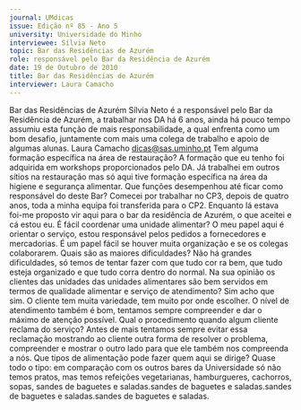 ```yaml
---
journal: UMdicas
issue: Edição nº 85 - Ano 5
university: Universidade do Minho
interviewee: Sílvia Neto
topic: Bar das Residências de Azurém
role: responsável pelo Bar da Residência de Azurém
date: 19 de Outubro de 2010
title: Bar das Residências de Azurém
interviewer: Laura Camacho
---
```


Bar das Residências de Azurém
Sílvia Neto é a responsável pelo Bar da Residência de Azurém, a
trabalhar nos DA há 6 anos, ainda há pouco tempo assumiu esta
função de mais responsabilidade, a qual enfrenta como um bom
desafio, juntamente com mais uma colega de trabalho e apoio de algumas
alunas.
Laura Camacho
dicas@sas.uminho.pt
Tem alguma formação específica na
área de restauração?
A formação que eu tenho foi
adquirida em workshops
proporcionados pelo DA. Já trabalhei
em outros sítios na restauração mas
só aqui tive formação específica na
área da higiene e segurança
alimentar.
Que funções desempenhou até
ficar como responsável do deste
Bar?
Comecei por trabalhar no CP3, depois
de quatro anos, toda a minha equipa
foi transferida para o CP2. Enquanto
lá estava foi-me proposto vir aqui
para o bar da residência de Azurém, o
que aceitei e cá estou eu.
É fácil coordenar uma unidade
alimentar?
O meu papel aqui é orientar o serviço,
estou responsável pelos pedidos a
fornecedores e mercadorias. É um
papel fácil se houver muita
organização e se os colegas
colaborarem.
Quais são as maiores dificuldades?
Não há grandes dificuldades, só
temos de tentar fazer com que tudo
cor ra bem, que tudo esteja
organizado e que tudo corra dentro
do normal.
Na sua opinião os clientes das
unidades das unidades alimentares
são bem servidos em termos de
qualidade alimentar e serviço de
atendimento?
Sim acho que sim. O cliente tem
muita variedade, tem muito por onde
escolher. O nível de atendimento
também é bom, tentamos sempre
compreender e dar o máximo de
atenção possível.
Qual o procedimento quando algum
cliente reclama do serviço?
Antes de mais tentamos sempre
evitar essa reclamação mostrando
ao cliente outra forma de resolver o
problema, compreender e mostrar o
outro lado para que ele também nos
compreenda a nós.
Que tipos de alimentação pode
fazer quem aqui se dirige?
Quase todo o tipo: em comparação
com os outros bares da Universidade
só não temos pratos, mas temos
refeições vegetarianas,
hamburgueres, cachorros, sopas,
sandes de baguetes e saladas.sandes de baguetes e saladas.sandes de baguetes e saladas.sandes de baguetes e saladas.